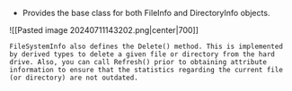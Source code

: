 - Provides the base class for both FileInfo and DirectoryInfo objects.

![[Pasted image 20240711143202.png|center|700]]

```ad-note
FileSystemInfo also defines the Delete() method. This is implemented by derived types to delete a given file or directory from the hard drive. Also, you can call Refresh() prior to obtaining attribute information to ensure that the statistics regarding the current file (or directory) are not outdated.
```